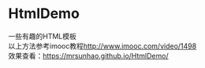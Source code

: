# HtmlDemo
一些有趣的HTML模板<br>
以上方法参考imooc教程<a href="http://www.imooc.com/video/1498">http://www.imooc.com/video/1498</a>
<br>
效果查看：<a href="https://mrsunhao.github.io/HtmlDemo/">https://mrsunhao.github.io/HtmlDemo/</a>
